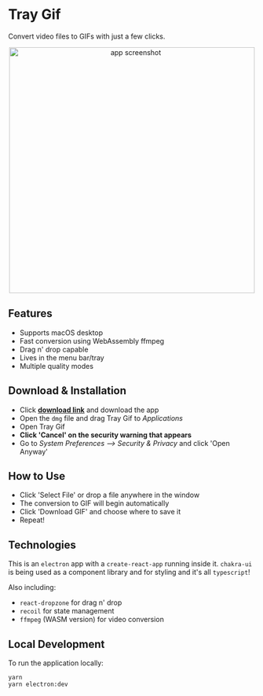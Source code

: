 # Tray Gif

Convert video files to GIFs with just a few clicks.

<!-- ADD IMAGE -->
<p align="center">
  <img src="https://user-images.githubusercontent.com/39889198/103387935-7d430b00-4ad4-11eb-844a-47d2262c476b.gif" alt="app screenshot" width="500px">
</p>

## Features

- Supports macOS desktop
- Fast conversion using WebAssembly ffmpeg
- Drag n' drop capable
- Lives in the menu bar/tray
- Multiple quality modes

## Download & Installation

- Click **[download link](https://drive.google.com/drive/folders/1zjXSYnS3oQuC_QNdmfFgwpM21LPnaus5?usp=sharing)** and download the app
- Open the `dmg` file and drag Tray Gif to _Applications_
- Open Tray Gif
- **Click 'Cancel' on the security warning that appears**
- Go to _System Preferences --> Security & Privacy_ and click 'Open Anyway'

## How to Use

- Click 'Select File' or drop a file anywhere in the window
- The conversion to GIF will begin automatically
- Click 'Download GIF' and choose where to save it
- Repeat!

## Technologies

This is an `electron` app with a `create-react-app` running inside it. `chakra-ui` is being used as a component library and for styling and it's all `typescript`!

Also including:

- `react-dropzone` for drag n' drop
- `recoil` for state management
- `ffmpeg` (WASM version) for video conversion

## Local Development

To run the application locally:

```terminal
yarn
yarn electron:dev
```

